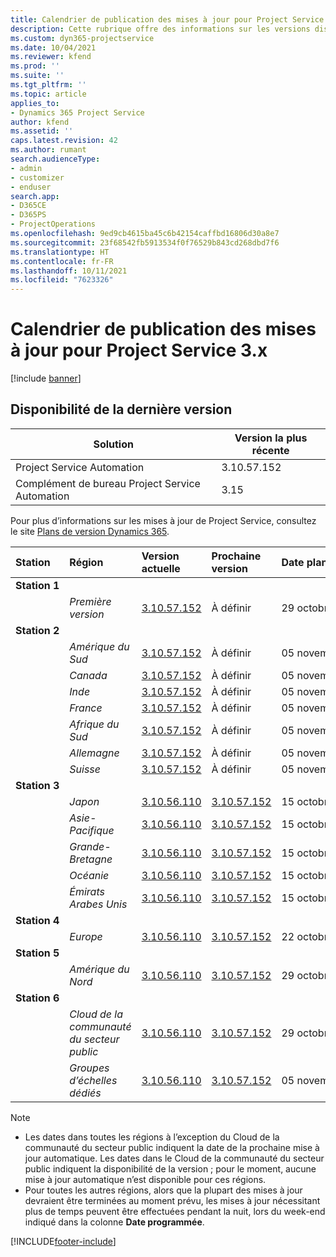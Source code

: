 ```yaml
---
title: Calendrier de publication des mises à jour pour Project Service 3.x
description: Cette rubrique offre des informations sur les versions disponibles et à venir de Dynamics 365 Project Service Automation.
ms.custom: dyn365-projectservice
ms.date: 10/04/2021
ms.reviewer: kfend
ms.prod: ''
ms.suite: ''
ms.tgt_pltfrm: ''
ms.topic: article
applies_to:
- Dynamics 365 Project Service
author: kfend
ms.assetid: ''
caps.latest.revision: 42
ms.author: rumant
search.audienceType:
- admin
- customizer
- enduser
search.app:
- D365CE
- D365PS
- ProjectOperations
ms.openlocfilehash: 9ed9cb4615ba45c6b42154caffbd16806d30a8e7
ms.sourcegitcommit: 23f68542fb5913534f0f76529b843cd268dbd7f6
ms.translationtype: HT
ms.contentlocale: fr-FR
ms.lasthandoff: 10/11/2021
ms.locfileid: "7623326"
---
```

# <a name="update-release-schedule-for-project-service-3x"></a>Calendrier de publication des mises à jour pour Project Service 3.x

[!include [banner](../includes/psa-now-project-operations.md)]

## <a name="latest-version-availability"></a>Disponibilité de la dernière version

| Solution  | Version la plus récente |
|-------|----|
| Project Service Automation    | 3.10.57.152 |
| Complément de bureau Project Service Automation                | 3.15          |

Pour plus d’informations sur les mises à jour de Project Service, consultez le site [Plans de version Dynamics 365](/dynamics365/release-plans/). 

| Station  | Région | Version actuelle | Prochaine version |  Date planifiée
| :---   | :---   | :---   | :---   |:---   |         
|<strong>Station 1</strong> | |  |  | |
| | <i>Première version</i> | [3.10.57.152](whats-new-ur-36.md) | À définir | 29 octobre 2021
|<strong>Station 2</strong> | |  |  | |
| | <i>Amérique du Sud</i> | [3.10.57.152](whats-new-ur-36.md) | À définir | 05 novembre 2021
| | <i>Canada</i> | [3.10.57.152](whats-new-ur-36.md) | À définir | 05 novembre 2021
| | <i>Inde</i> | [3.10.57.152](whats-new-ur-36.md) | À définir | 05 novembre 2021
| | <i>France</i> | [3.10.57.152](whats-new-ur-36.md) | À définir | 05 novembre 2021
| | <i>Afrique du Sud</i> | [3.10.57.152](whats-new-ur-36.md) | À définir | 05 novembre 2021
| | <i>Allemagne</i> | [3.10.57.152](whats-new-ur-36.md) | À définir | 05 novembre 2021
| | <i>Suisse</i> | [3.10.57.152](whats-new-ur-36.md) | À définir | 05 novembre 2021
|<strong>Station 3</strong> | |  |  | |
| | <i>Japon</i> | [3.10.56.110](whats-new-ur-35.md) | [3.10.57.152](whats-new-ur-36.md) | 15 octobre 2021
| | <i>Asie-Pacifique</i> | [3.10.56.110](whats-new-ur-35.md) | [3.10.57.152](whats-new-ur-36.md) | 15 octobre 2021
| | <i>Grande-Bretagne</i> | [3.10.56.110](whats-new-ur-35.md) | [3.10.57.152](whats-new-ur-36.md) | 15 octobre 2021
| | <i>Océanie</i> | [3.10.56.110](whats-new-ur-35.md) | [3.10.57.152](whats-new-ur-36.md) | 15 octobre 2021
| | <i>Émirats Arabes Unis</i> | [3.10.56.110](whats-new-ur-35.md) | [3.10.57.152](whats-new-ur-36.md) | 15 octobre 2021
|<strong>Station 4</strong> | |  |  | |
| | <i>Europe</i> | [3.10.56.110](whats-new-ur-35.md) | [3.10.57.152](whats-new-ur-36.md) | 22 octobre 2021
|<strong>Station 5</strong> | |  |  | |
| | <i>Amérique du Nord</i> | [3.10.56.110](whats-new-ur-35.md) | [3.10.57.152](whats-new-ur-36.md) | 29 octobre 2021
|<strong>Station 6</strong> | |  |  | |
| | <i>Cloud de la communauté du secteur public</i> | [3.10.56.110](whats-new-ur-35.md) | [3.10.57.152](whats-new-ur-36.md) | 29 octobre 2021
| | <i>Groupes d’échelles dédiés</i> | [3.10.56.110](whats-new-ur-35.md) | [3.10.57.152](whats-new-ur-36.md) | 05 novembre 2021


>[!Note]
> - Les dates dans toutes les régions à l’exception du Cloud de la communauté du secteur public indiquent la date de la prochaine mise à jour automatique. Les dates dans le Cloud de la communauté du secteur public indiquent la disponibilité de la version ; pour le moment, aucune mise à jour automatique n’est disponible pour ces régions.
> - Pour toutes les autres régions, alors que la plupart des mises à jour devraient être terminées au moment prévu, les mises à jour nécessitant plus de temps peuvent être effectuées pendant la nuit, lors du week-end indiqué dans la colonne **Date programmée**.


[!INCLUDE[footer-include](../includes/footer-banner.md)]
